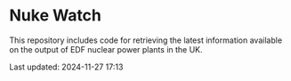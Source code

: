# Nuke Watch

This repository includes code for retrieving the latest information available on the output of EDF nuclear power plants in the UK.

Last updated: 2024-11-27 17:13